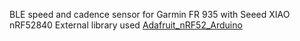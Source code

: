BLE speed and cadence sensor for Garmin FR 935 with Seeed XIAO nRF52840
External library used [Adafruit_nRF52_Arduino](https://github.com/adafruit/Adafruit_nRF52_Arduino/tree/addf2e0ebcac67b3406b8508f54ef8e8f55fa22d)
